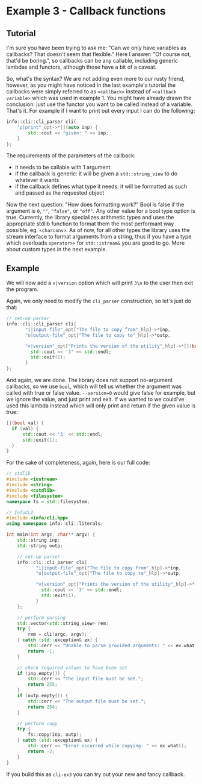 # Example 3 - Callback functions

## Tutorial

I'm sure you have been trying to ask me: "Can we only have variables as callbacks? 
That doesn't seem that flexible." Here I answer: "Of course not, that'd be boring.",
so callbacks can be any callable, including generic lambdas and functors, although those
have a bit of a caveat.

So, what's the syntax? We are not adding even more to our rusty friend, however, as you 
might have noticed in the last example's tutorial the callbacks were simply referred to as
`<callback>` instead of `<callback variable>` which was used in example 1.
You might have already drawn the conclusion: just use the functor you want to be called
instead of a variable. That's it.
For example if I want to print out every input I can do the following:
```c++
info::cli::cli_parser cli{
    "p|print"_opt->*[](auto inp) {
        std::cout << "given: " << inp;
    }
};
```
 
The requirements of the parameters of the callback: 
 - it needs to be callable with 1 argument
 - if the callback is generic: it will be given a `std::string_view` to do whatever it wants
 - if the callback defines what type it needs: it will be formatted as such and passed as the requested object
 
Now the next question: "How does formatting work?"
Bool is false if the argument is `0`, `""`, `"false"`, or `"off"`. Any other value for a bool
type option is true.
Currently, the library specializes arithmetic types and uses the appropriate stdlib function
to format them the most performant way possible, eg. `<charconv>`. 
As of now, for all other types the library uses the stream interface to format arguments from
a string, thus if you have a type which overloads `operator>>` for `std::istream&` you are good
to go. More about custom types in the next example.

## Example

We will now add a `v|version` option which will print `3\n` to the user then exit the program.

Again, we only need to modify the `cli_parser` construction, so let's just do that:

```c++
// set-up parser
info::cli::cli_parser cli{
       "i|input-file"_opt["The file to copy from"_hlp]->*inp,
       "o|output-file"_opt["The file to copy to"_hlp]->*outp,

       "v|version"_opt["Prints the version of the utility"_hlp]->*[](bool) {
         std::cout << '3' << std::endl;
         std::exit(1);
       }
};
```

And again, we are done. The library does not support no-argument callbacks,
so we use `bool`, which will tell us whether the argument was called with true or false
value. `--version=0` would give false for example, but we ignore the value, and just
print and exit. If we wanted to we could've used this lambda instead which will only
print and return if the given value is true:
```c++
[](bool val) {
  if (val) {
      std::cout << '3' << std::endl;
      std::exit(1);
  }
}
```

For the sake of completeness, again, here is our full code:

```c++
// stdlib
#include <iostream>
#include <string>
#include <cstdlib>
#include <filesystem>
namespace fs = std::filesystem;

// InfoCLI
#include <info/cli.hpp>
using namespace info::cli::literals;

int main(int argc, char** argv) {
    std::string inp;
    std::string outp;

    // set-up parser
    info::cli::cli_parser cli{
           "i|input-file"_opt["The file to copy from"_hlp]->*inp,
           "o|output-file"_opt["The file to copy to"_hlp]->*outp,

           "v|version"_opt["Prints the version of the utility"_hlp]->*[](bool) {
             std::cout << '3' << std::endl;
             std::exit(1);
           }
    };

    // perform parsing
    std::vector<std::string_view> rem;
    try {
        rem = cli(argc, argv);
    } catch (std::exception& ex) {
        std::cerr << "Unable to parse provided arguments: " << ex.what();
        return -1;
    }

    // check required values to have been set
    if (inp.empty()) {
        std::cerr << "The input file must be set.";
        return 255;
    }
    if (outp.empty()) {
        std::cerr << "The output file must be set.";
        return 254;
    }

    // perform copy
    try {
        fs::copy(inp, outp);
    } catch (std::exception& ex) {
        std::cerr << "Error occurred while copying: " << ex.what();
        return -2;
    }
}
```

If you build this as `cli-ex3` you can try out your new and fancy callback.
